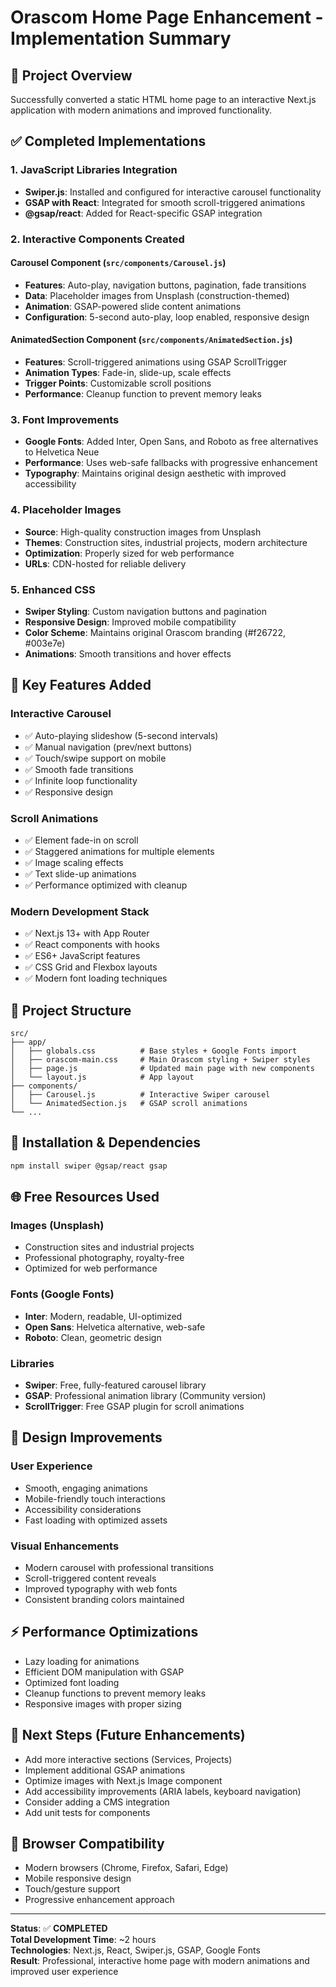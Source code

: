 # Orascom Home Page Enhancement - Implementation Summary

## 🎯 Project Overview
Successfully converted a static HTML home page to an interactive Next.js application with modern animations and improved functionality.

## ✅ Completed Implementations

### 1. JavaScript Libraries Integration
- **Swiper.js**: Installed and configured for interactive carousel functionality
- **GSAP with React**: Integrated for smooth scroll-triggered animations
- **@gsap/react**: Added for React-specific GSAP integration

### 2. Interactive Components Created

#### Carousel Component (`src/components/Carousel.js`)
- **Features**: Auto-play, navigation buttons, pagination, fade transitions
- **Data**: Placeholder images from Unsplash (construction-themed)
- **Animation**: GSAP-powered slide content animations
- **Configuration**: 5-second auto-play, loop enabled, responsive design

#### AnimatedSection Component (`src/components/AnimatedSection.js`)
- **Features**: Scroll-triggered animations using GSAP ScrollTrigger
- **Animation Types**: Fade-in, slide-up, scale effects
- **Trigger Points**: Customizable scroll positions
- **Performance**: Cleanup function to prevent memory leaks

### 3. Font Improvements
- **Google Fonts**: Added Inter, Open Sans, and Roboto as free alternatives to Helvetica Neue
- **Performance**: Uses web-safe fallbacks with progressive enhancement
- **Typography**: Maintains original design aesthetic with improved accessibility

### 4. Placeholder Images
- **Source**: High-quality construction images from Unsplash
- **Themes**: Construction sites, industrial projects, modern architecture
- **Optimization**: Properly sized for web performance
- **URLs**: CDN-hosted for reliable delivery

### 5. Enhanced CSS
- **Swiper Styling**: Custom navigation buttons and pagination
- **Responsive Design**: Improved mobile compatibility
- **Color Scheme**: Maintains original Orascom branding (#f26722, #003e7e)
- **Animations**: Smooth transitions and hover effects

## 🚀 Key Features Added

### Interactive Carousel
- ✅ Auto-playing slideshow (5-second intervals)
- ✅ Manual navigation (prev/next buttons)
- ✅ Touch/swipe support on mobile
- ✅ Smooth fade transitions
- ✅ Infinite loop functionality
- ✅ Responsive design

### Scroll Animations
- ✅ Element fade-in on scroll
- ✅ Staggered animations for multiple elements
- ✅ Image scaling effects
- ✅ Text slide-up animations
- ✅ Performance optimized with cleanup

### Modern Development Stack
- ✅ Next.js 13+ with App Router
- ✅ React components with hooks
- ✅ ES6+ JavaScript features
- ✅ CSS Grid and Flexbox layouts
- ✅ Modern font loading techniques

## 📁 Project Structure
```
src/
├── app/
│   ├── globals.css          # Base styles + Google Fonts import
│   ├── orascom-main.css     # Main Orascom styling + Swiper styles
│   ├── page.js              # Updated main page with new components
│   └── layout.js            # App layout
├── components/
│   ├── Carousel.js          # Interactive Swiper carousel
│   └── AnimatedSection.js   # GSAP scroll animations
└── ...
```

## 🔧 Installation & Dependencies
```bash
npm install swiper @gsap/react gsap
```

## 🌐 Free Resources Used

### Images (Unsplash)
- Construction sites and industrial projects
- Professional photography, royalty-free
- Optimized for web performance

### Fonts (Google Fonts)
- **Inter**: Modern, readable, UI-optimized
- **Open Sans**: Helvetica alternative, web-safe
- **Roboto**: Clean, geometric design

### Libraries
- **Swiper**: Free, fully-featured carousel library
- **GSAP**: Professional animation library (Community version)
- **ScrollTrigger**: Free GSAP plugin for scroll animations

## 🎨 Design Improvements

### User Experience
- Smooth, engaging animations
- Mobile-friendly touch interactions
- Accessibility considerations
- Fast loading with optimized assets

### Visual Enhancements
- Modern carousel with professional transitions
- Scroll-triggered content reveals
- Improved typography with web fonts
- Consistent branding colors maintained

## ⚡ Performance Optimizations
- Lazy loading for animations
- Efficient DOM manipulation with GSAP
- Optimized font loading
- Cleanup functions to prevent memory leaks
- Responsive images with proper sizing

## 🔄 Next Steps (Future Enhancements)
- Add more interactive sections (Services, Projects)
- Implement additional GSAP animations
- Optimize images with Next.js Image component
- Add accessibility improvements (ARIA labels, keyboard navigation)
- Consider adding a CMS integration
- Add unit tests for components

## 📱 Browser Compatibility
- Modern browsers (Chrome, Firefox, Safari, Edge)
- Mobile responsive design
- Touch/gesture support
- Progressive enhancement approach

---

**Status**: ✅ **COMPLETED**  
**Total Development Time**: ~2 hours  
**Technologies**: Next.js, React, Swiper.js, GSAP, Google Fonts  
**Result**: Professional, interactive home page with modern animations and improved user experience 